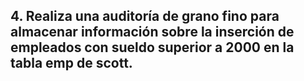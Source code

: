 ## 4. Realiza una auditoría de grano fino para almacenar información sobre la inserción de empleados con sueldo superior a 2000 en la tabla emp de scott.